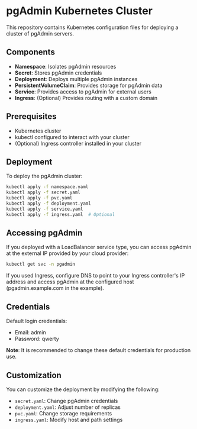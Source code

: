 # pgAdmin Kubernetes Cluster

This repository contains Kubernetes configuration files for deploying a cluster of pgAdmin servers.

## Components

- **Namespace**: Isolates pgAdmin resources
- **Secret**: Stores pgAdmin credentials
- **Deployment**: Deploys multiple pgAdmin instances
- **PersistentVolumeClaim**: Provides storage for pgAdmin data
- **Service**: Provides access to pgAdmin for external users
- **Ingress**: (Optional) Provides routing with a custom domain

## Prerequisites

- Kubernetes cluster
- kubectl configured to interact with your cluster
- (Optional) Ingress controller installed in your cluster

## Deployment

To deploy the pgAdmin cluster:

```bash
kubectl apply -f namespace.yaml
kubectl apply -f secret.yaml
kubectl apply -f pvc.yaml
kubectl apply -f deployment.yaml
kubectl apply -f service.yaml
kubectl apply -f ingress.yaml  # Optional
```

## Accessing pgAdmin

If you deployed with a LoadBalancer service type, you can access pgAdmin at the external IP provided by your cloud provider:

```bash
kubectl get svc -n pgadmin
```

If you used Ingress, configure DNS to point to your Ingress controller's IP address and access pgAdmin at the configured host (pgadmin.example.com in the example).

## Credentials

Default login credentials:
- Email: admin
- Password: qwerty

**Note**: It is recommended to change these default credentials for production use.

## Customization

You can customize the deployment by modifying the following:

- `secret.yaml`: Change pgAdmin credentials
- `deployment.yaml`: Adjust number of replicas
- `pvc.yaml`: Change storage requirements
- `ingress.yaml`: Modify host and path settings
